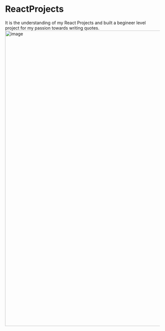 # ReactProjects
It is the understanding of my React Projects and built a begineer level project for my passion towards writing quotes. 
<img width="960" alt="image" src="https://github.com/sasivardhini/ReactProjects/assets/82647786/65bba7af-6f8c-4ba0-bbe4-f88e7ee4da42">
